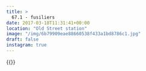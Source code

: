```yaml
---
title: >
  67.1 - fusiliers
date: 2017-03-18T11:31:41+00:00
location: "Old Street station"
image: "/img/6b79909eae88660538f433a1bd8786c1.jpg"
draft: false
instagram: true
---
```


{{<photo src="/img/6b79909eae88660538f433a1bd8786c1.jpg">}}
